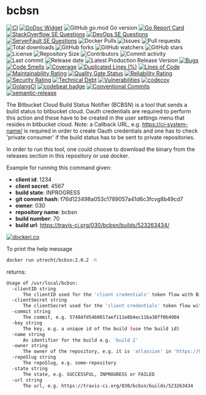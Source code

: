 # bcbsn

[![CI](https://github.com/030/bcbsn/workflows/Go/badge.svg?event=push)](https://github.com/030/bcbsn/actions?query=workflow%3AGo)
[![GoDoc Widget]][godoc]
![GitHub go.mod Go version](https://img.shields.io/github/go-mod/go-version/030/bcbsn)
[![Go Report Card](https://goreportcard.com/badge/github.com/030/bcbsn)](https://goreportcard.com/report/github.com/030/bcbsn)
[![StackOverflow SE Questions](https://img.shields.io/stackexchange/stackoverflow/t/bcbsn.svg?logo=stackoverflow)](https://stackoverflow.com/tags/bcbsn)
[![DevOps SE Questions](https://img.shields.io/stackexchange/devops/t/bcbsn.svg?logo=stackexchange)](https://devops.stackexchange.com/tags/bcbsn)
[![ServerFault SE Questions](https://img.shields.io/stackexchange/serverfault/t/bcbsn.svg?logo=serverfault)](https://serverfault.com/tags/bcbsn)
![Docker Pulls](https://img.shields.io/docker/pulls/utrecht/bcbsn.svg)
![Issues](https://img.shields.io/github/issues-raw/030/bcbsn.svg)
![Pull requests](https://img.shields.io/github/issues-pr-raw/030/bcbsn.svg)
![Total downloads](https://img.shields.io/github/downloads/030/bcbsn/total.svg)
![GitHub forks](https://img.shields.io/github/forks/030/bcbsn?label=fork&style=plastic)
![GitHub watchers](https://img.shields.io/github/watchers/030/bcbsn?style=plastic)
![GitHub stars](https://img.shields.io/github/stars/030/bcbsn?style=plastic)
![License](https://img.shields.io/github/license/030/bcbsn.svg)
![Repository Size](https://img.shields.io/github/repo-size/030/bcbsn.svg)
![Contributors](https://img.shields.io/github/contributors/030/bcbsn.svg)
![Commit activity](https://img.shields.io/github/commit-activity/m/030/bcbsn.svg)
![Last commit](https://img.shields.io/github/last-commit/030/bcbsn.svg)
![Release date](https://img.shields.io/github/release-date/030/bcbsn.svg)
![Latest Production Release Version](https://img.shields.io/github/release/030/bcbsn.svg)
[![Bugs](https://sonarcloud.io/api/project_badges/measure?project=030_bcbsn&metric=bugs)](https://sonarcloud.io/dashboard?id=030_bcbsn)
[![Code Smells](https://sonarcloud.io/api/project_badges/measure?project=030_bcbsn&metric=code_smells)](https://sonarcloud.io/dashboard?id=030_bcbsn)
[![Coverage](https://sonarcloud.io/api/project_badges/measure?project=030_bcbsn&metric=coverage)](https://sonarcloud.io/dashboard?id=030_bcbsn)
[![Duplicated Lines (%)](https://sonarcloud.io/api/project_badges/measure?project=030_bcbsn&metric=duplicated_lines_density)](https://sonarcloud.io/dashboard?id=030_bcbsn)
[![Lines of Code](https://sonarcloud.io/api/project_badges/measure?project=030_bcbsn&metric=ncloc)](https://sonarcloud.io/dashboard?id=030_bcbsn)
[![Maintainability Rating](https://sonarcloud.io/api/project_badges/measure?project=030_bcbsn&metric=sqale_rating)](https://sonarcloud.io/dashboard?id=030_bcbsn)
[![Quality Gate Status](https://sonarcloud.io/api/project_badges/measure?project=030_bcbsn&metric=alert_status)](https://sonarcloud.io/dashboard?id=030_bcbsn)
[![Reliability Rating](https://sonarcloud.io/api/project_badges/measure?project=030_bcbsn&metric=reliability_rating)](https://sonarcloud.io/dashboard?id=030_bcbsn)
[![Security Rating](https://sonarcloud.io/api/project_badges/measure?project=030_bcbsn&metric=security_rating)](https://sonarcloud.io/dashboard?id=030_bcbsn)
[![Technical Debt](https://sonarcloud.io/api/project_badges/measure?project=030_bcbsn&metric=sqale_index)](https://sonarcloud.io/dashboard?id=030_bcbsn)
[![Vulnerabilities](https://sonarcloud.io/api/project_badges/measure?project=030_bcbsn&metric=vulnerabilities)](https://sonarcloud.io/dashboard?id=030_bcbsn)
[![codecov](https://codecov.io/gh/030/bcbsn/branch/main/graph/badge.svg)](https://codecov.io/gh/030/bcbsn)
[![GolangCI](https://golangci.com/badges/github.com/golangci/golangci-web.svg)](https://golangci.com/r/github.com/030/bcbsn)
[![codebeat badge](https://codebeat.co/badges/f4aa5086-a4d5-41cd-893a-5da816ee9107)](https://codebeat.co/projects/github-com-030-bcbsn-main)
[![Conventional Commits](https://img.shields.io/badge/Conventional%20Commits-1.0.0-%23FE5196?logo=conventionalcommits&logoColor=white)](https://conventionalcommits.org)
[![semantic-release](https://img.shields.io/badge/%20%20%F0%9F%93%A6%F0%9F%9A%80-semantic--release-e10079.svg)](https://github.com/semantic-release/semantic-release)

The Bitbucket Cloud Build Status Notifier (BCBSN) is a tool that sends a build
status to bitbucket cloud. Oauth credentials are required to perform this
action and these have to be created in the user settings menu that resides in
bitbucket cloud. Note: a Callback URL, e.g. <https://ci-system-name/> is
required in order to create Oauth credentials and one has to check 'private
consumer' if the build status has to be sent to private repositories.

In order to run this tool, one could choose to download the binary from the
releases section in this repository or use docker.

Example for running this command given:

- **client id**: 1234
- **client secret**: 4567
- **build state**: INPROGRESS
- **git commit hash**: f76d123498a053c1789057a41d6c3fcvg8b49cd7
- **owner**: 030
- **repository name**: bcbsn
- **build number**: 70
- **build url**: <https://travis-ci.org/030/bcbsn/builds/523263434/>

[![dockeri.co](https://dockeri.co/image/utrecht/bcbsn)](https://hub.docker.com/r/utrecht/bcbsn)

To print the help message

```bash
docker run utrecht/bcbsn:2.0.2 -h
```

returns:

```bash
Usage of /usr/local/bcbsn:
  -clientID string
      The clientID used for the 'client credentials' token flow with BitBucket
  -clientSecret string
      The clientSecret used for the 'client credentials' token flow with BitBucket
  -commit string
      The commit, e.g. 57484fd5460017aef111e8b4ec116a30ff0b4904
  -key string
      The key, e.g. a unique id of the build (use the build id)
  -name string
      An identifier for the build e.g. 'build 2'
  -owner string
      The owner of the repository, e.g. it is 'atlassian' in 'https://bitbucket.org/atlassian/stash-example-plugin/src/master/'
  -repoSlug string
      The repoSlug, e.g. some-repository
  -state string
      The state, e.g. SUCCESSFUL, INPROGRESS or FAILED
  -url string
      The url, e.g. https://travis-ci.org/030/bcbsn/builds/523263434
```

[godoc]: https://godoc.org/github.com/030/bcbsn
[godoc widget]: https://godoc.org/github.com/030/bcbsn?status.svg
